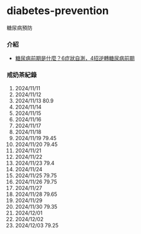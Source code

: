 # diabetes-prevention
糖尿病預防

### 介紹
- [糖尿病前期是什麼？6症狀自測，4招逆轉糖尿病前期](https://www.commonhealth.com.tw/article/85937)

### 戒奶茶紀錄
1. 2024/11/11
2. 2024/11/12
3. 2024/11/13 80.9
4. 2024/11/14
5. 2024/11/15
6. 2024/11/16
7. 2024/11/17
8. 2024/11/18
9. 2024/11/19 79.45
10. 2024/11/20 79.45
11. 2024/11/21
12. 2024/11/22
13. 2024/11/23 79.4
14. 2024/11/24
15. 2024/11/25 79.75
16. 2024/11/26 79.75
17. 2024/11/27
18. 2024/11/28 79.65
19. 2024/11/29
20. 2024/11/30 79.35
21. 2024/12/01
22. 2024/12/02
23. 2024/12/03 79.25

